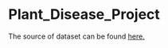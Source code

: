 # Plant_Disease_Project

The source of dataset can be found [here.](https://www.kaggle.com/datasets/arjuntejaswi/plant-village)
